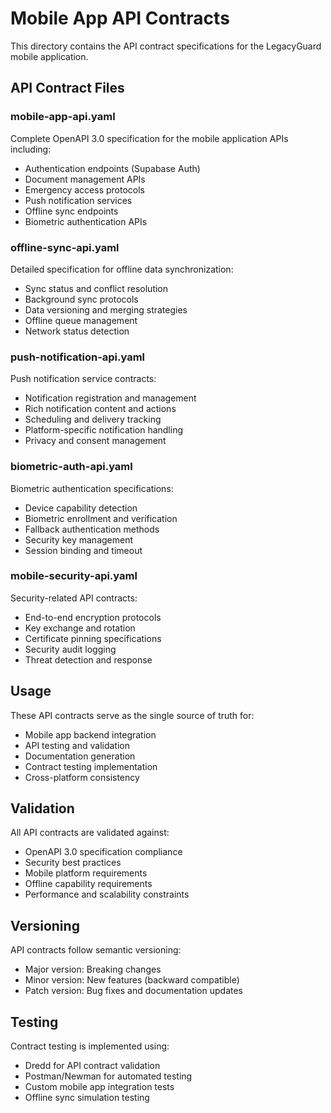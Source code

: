 # Mobile App API Contracts

This directory contains the API contract specifications for the LegacyGuard mobile application.

## API Contract Files

### mobile-app-api.yaml

Complete OpenAPI 3.0 specification for the mobile application APIs including:

- Authentication endpoints (Supabase Auth)
- Document management APIs
- Emergency access protocols
- Push notification services
- Offline sync endpoints
- Biometric authentication APIs

### offline-sync-api.yaml

Detailed specification for offline data synchronization:

- Sync status and conflict resolution
- Background sync protocols
- Data versioning and merging strategies
- Offline queue management
- Network status detection

### push-notification-api.yaml

Push notification service contracts:

- Notification registration and management
- Rich notification content and actions
- Scheduling and delivery tracking
- Platform-specific notification handling
- Privacy and consent management

### biometric-auth-api.yaml

Biometric authentication specifications:

- Device capability detection
- Biometric enrollment and verification
- Fallback authentication methods
- Security key management
- Session binding and timeout

### mobile-security-api.yaml

Security-related API contracts:

- End-to-end encryption protocols
- Key exchange and rotation
- Certificate pinning specifications
- Security audit logging
- Threat detection and response

## Usage

These API contracts serve as the single source of truth for:

- Mobile app backend integration
- API testing and validation
- Documentation generation
- Contract testing implementation
- Cross-platform consistency

## Validation

All API contracts are validated against:

- OpenAPI 3.0 specification compliance
- Security best practices
- Mobile platform requirements
- Offline capability requirements
- Performance and scalability constraints

## Versioning

API contracts follow semantic versioning:

- Major version: Breaking changes
- Minor version: New features (backward compatible)
- Patch version: Bug fixes and documentation updates

## Testing

Contract testing is implemented using:

- Dredd for API contract validation
- Postman/Newman for automated testing
- Custom mobile app integration tests
- Offline sync simulation testing
